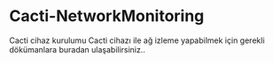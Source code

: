 # Cacti-NetworkMonitoring
Cacti cihaz kurulumu
Cacti cihazı ile ağ izleme yapabilmek için gerekli dökümanlara buradan ulaşabilirsiniz..
